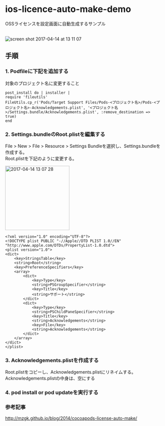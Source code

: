 # ios-licence-auto-make-demo
OSSライセンスを設定画面に自動生成するサンプル<br><br>

![screen shot 2017-04-14 at 13 11 07](https://cloud.githubusercontent.com/assets/9479568/25032971/e3a24706-2113-11e7-98f6-650d61386b27.png)

## 手順
### 1. Podfileに下記を追加する
対象のプロジェクト名に変更すること

```
post_install do | installer |
require 'fileutils'
FileUtils.cp_r('Pods/Target Support Files/Pods-<プロジェクト名>/Pods-<プロジェクト名>-Acknowledgements.plist', '<プロジェクト名>/Settings.bundle/Acknowledgements.plist', :remove_destination => true)
end
```

### 2. Settings.bundleのRoot.plistを編集する

File > New > File > Resource > Settings Bundleを選択し、Settings.bundleを作成する。　<br>
Root.plistを下記のように変更する。<br>

<img width="206" alt="2017-04-14 13 07 28" src="https://cloud.githubusercontent.com/assets/9479568/25032927/6387d964-2113-11e7-9b44-f97c80d1cc4c.png">

```:Root.plist
<?xml version="1.0" encoding="UTF-8"?>
<!DOCTYPE plist PUBLIC "-//Apple//DTD PLIST 1.0//EN" "http://www.apple.com/DTDs/PropertyList-1.0.dtd">
<plist version="1.0">
<dict>
	<key>StringsTable</key>
	<string>Root</string>
	<key>PreferenceSpecifiers</key>
	<array>
		<dict>
			<key>Type</key>
			<string>PSGroupSpecifier</string>
			<key>Title</key>
			<string>サポート</string>
		</dict>
		<dict>
			<key>Type</key>
			<string>PSChildPaneSpecifier</string>
			<key>Title</key>
			<string>Acknowledgements</string>
			<key>File</key>
			<string>Acknowledgements</string>
		</dict>
	</array>
</dict>
</plist>
```

### 3. Acknowledgements.plistを作成する
Root.plistをコピーし、Acknowledgements.plistにリネイムする。<br>
Acknowledgements.plistの中身は、空にする

### 4. pod install or pod updateを実行する

### 参考記事
http://mzgk.github.io/blog/2014/cocoapods-license-auto-make/
